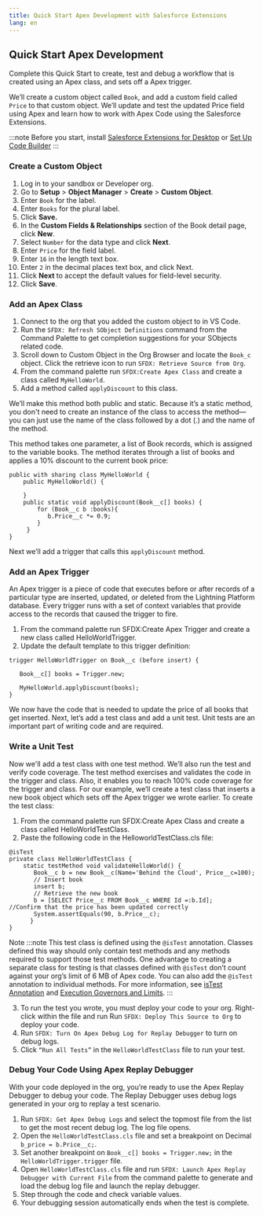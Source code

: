 ```yaml
---
title: Quick Start Apex Development with Salesforce Extensions
lang: en
---
```

  
## Quick Start Apex Development
Complete this Quick Start to create, test and debug a workflow that is created using an Apex class, and sets off a Apex trigger.

We’ll create a custom object called `Book`, and add a custom field called `Price` to that custom object. We’ll update and test the updated Price field using Apex and learn how to work with Apex Code using the Salesforce Extensions.


:::note
Before you start, install [Salesforce Extensions for Desktop](./en/../../vscode-desktop/install.md) or [Set Up Code Builder](./en/../../codebuilder/cb-setup.md)
:::


### Create a Custom Object
1. Log in to your sandbox or Developer org.
2. Go to **Setup** > **Object Manager** > **Create** > **Custom Object**.
3. Enter `Book` for the label.
4. Enter `Books` for the plural label.
5. Click **Save.**
6. In the **Custom Fields & Relationships** section of the Book detail page, click **New**.
7. Select `Number` for the data type and click **Next**.
8. Enter `Price` for the field label.
9. Enter `16` in the length text box.
10. Enter `2` in the decimal places text box, and click Next.
11. Click **Next** to accept the default values for field-level security.
12. Click **Save**.

### Add an Apex Class
1. Connect to the org that you added the custom object to in VS Code.
2. Run the `SFDX: Refresh SObject Definitions` command from the Command Palette to get completion suggestions for your SObjects related code.
3. Scroll down to Custom Object in the Org Browser and locate the `Book_c` object. Click the retrieve icon to run `SFDX: Retrieve Source from Org`.
4. From the command palette run `SFDX:Create Apex Class` and create a class called `MyHelloWorld`. 
5. Add a method called `applyDiscount` to this class. 
   
We’ll make this method both public and static. Because it’s a static method, you don't need to create an instance of the class to access the method—you can just use the name of the class followed by a dot (.) and the name of the method.

This method takes one parameter, a list of Book records, which is assigned to the variable books. The method iterates through a list of books and applies a 10% discount to the current book price:

```
public with sharing class MyHelloWorld {
    public MyHelloWorld() {

    }
    public static void applyDiscount(Book__c[] books) {
        for (Book__c b :books){
           b.Price__c *= 0.9;
        }
     }
}
```
Next we’ll add a trigger that calls this `applyDiscount` method. 

### Add an Apex Trigger
An Apex trigger is a piece of code that executes before or after records of a particular type are inserted, updated, or deleted from the Lightning Platform database. Every trigger runs with a set of context variables that provide access to the records that caused the trigger to fire.
1. From the command palette run SFDX:Create Apex Trigger and create a new class called HelloWorldTrigger. 
2. Update the default template to this trigger definition:

```
trigger HelloWorldTrigger on Book__c (before insert) {

   Book__c[] books = Trigger.new;

   MyHelloWorld.applyDiscount(books);
}
```

We now have the code that is needed to update the price of all books that get inserted. Next, let’s add a test class and add a unit test. Unit tests are an important part of writing code and are required.
### Write a Unit Test
Now we'll add a test class with one test method. We’ll also run the test and verify code coverage. The test method exercises and validates the code in the trigger and class. Also, it enables you to reach 100% code coverage for the trigger and class.
For our example, we’ll create a test class that inserts a new book object which sets off the Apex trigger we wrote earlier. 
To create the test class:

1. From the command palette run SFDX:Create Apex Class and create a class called HelloWorldTestClass. 
2. Paste the following code in the HelloworldTestClass.cls file:

```
@isTest 
private class HelloWorldTestClass {
    static testMethod void validateHelloWorld() {
       Book__c b = new Book__c(Name='Behind the Cloud', Price__c=100);
       // Insert book
       insert b;    
       // Retrieve the new book
       b = [SELECT Price__c FROM Book__c WHERE Id =:b.Id];
//Confirm that the price has been updated correctly
       System.assertEquals(90, b.Price__c);
      }
}
```
Note
:::note
This test class is defined using the `@isTest` annotation. Classes defined this way should only contain test methods and any methods required to support those test methods. One advantage to creating a separate class for testing is that classes defined with `@isTest` don’t count against your org’s limit of 6 MB of Apex code. You can also add the `@isTest` annotation to individual methods. For more information, see [isTest Annotation](https://developer.salesforce.com/docs/atlas.en-us.apexcode.meta/apexcode/apex_classes_annotation_isTest.htm) and [Execution Governors and Limits](https://developer.salesforce.com/docs/atlas.en-us.apexcode.meta/apexcode/apex_gov_limits.htm).
:::

3. To run the test you wrote, you must deploy your code to your org. Right-click within the file and run Run `SFDX: Deploy This Source to Org` to deploy your code. 
4. Run `SFDX: Turn On Apex Debug Log for Replay Debugger` to turn on debug logs.
5.  Click `“Run All Tests”` in the `HelloWorldTestClass` file to run your test.  

### Debug Your Code Using Apex Replay Debugger
With your code deployed in the org, you’re ready to use the Apex Replay Debugger to debug your code. The Replay Debugger uses debug logs generated in your org to replay a test scenario. 
1. Run `SFDX: Get Apex Debug Logs` and select the topmost file from the list to get the most recent debug log.
 The log file opens.
2. Open the `HelloWorldTestClass.cls` file and set a breakpoint on Decimal `b_price = b.Price__c;`.
3. Set another breakpoint on `Book__c[] books = Trigger.new;` in the `HelloWorldTrigger.trigger` file. 
4. Open `HelloWorldTestClass.cls` file and run `SFDX: Launch Apex Replay Debugger with Current File` from the command palette to generate and load the debug log file and launch the replay debugger.
5. Step through the code and check variable values.
6. Your debugging session automatically ends when the test is complete.
